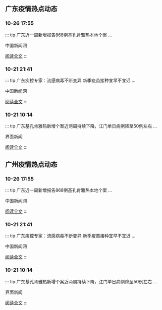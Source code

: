 
## 广东疫情热点动态

  
### 10-26 17:55
::: tip 广东近一周新增报告868例基孔肯雅热本地个案
...

中国新闻网

[阅读全文](https://view.inews.qq.com/a/20251026A03NP300?uid=08fb476a5200eabc&chlid=_qqnews_custom_search_pictext&suid=8QIf3n9a7YEVvTfY5QM%3D&c_buffer=aid%3D20251026A03NP300%3Bappver%3D7.7.10%3Bts%3D1761635472939&sign=AAwQUL5ZURNOUjwln3MKknJLFU6aAMPnv6DR8JioNH5HVLChz0TTY8R9j11s%2BQEjAlXcY1Y6Z8ZbonpotOjb0%2Fo3Sw4ewNnluWj0XjYhhz%2BR3iIxRgCvwKgj38NZAkcVVnbBDfgR)
:::

### 10-21 21:41
::: tip 广东疾控专家：流感病毒不断变异 新季疫苗接种宜早不宜迟
...

中国新闻网

[阅读全文](https://view.inews.qq.com/a/20251021A087R000?uid=08fb476a5200eabc&chlid=_qqnews_custom_search_pictext&suid=8QIf3n9a7YEVvTfY5QM%3D&c_buffer=aid%3D20251021A087R000%3Bappver%3D7.7.10%3Bts%3D1761097205456&sign=AAwWUxycUkKOSerMI1bUQCPstG7TB2ZEROJVF4oO5SIfauIV4Xh0gEZ8E2qy6bmqXVvqw9uww9DYcprehlCkOsb1Yp9no0EQjafWtSAT5LuhT2JZm3Ye1MaRxO5CE46Mlb%2BKzwJx)
:::

### 10-21 10:14
::: tip 广东基孔肯雅热新增个案近两周持续下降，江门单日病例降至50例左右
...

界面新闻

[阅读全文](https://view.inews.qq.com/a/20251021A02EFJ00?uid=08fb476a5200eabc&chlid=_qqnews_custom_search_pictext&suid=8QIf3n9a7YEVvTfY5QM%3D&c_buffer=aid%3D20251021A02EFJ00%3Bappver%3D7.7.10%3Bts%3D1761097113708&sign=AAw5zRI6S3%2B3Ur6ko7VOdpVrRpNGI85ykTToMqFaA3GmFZig7A8XGupHzztRGbP8kq2dhLtXkQitr1lI4Y973orNnzi2zyRnchv3UACBI5DNWMNk%2FNwoeao60xqkTijukuLfLtdI)
:::


## 广州疫情热点动态

  
### 10-26 17:55
::: tip 广东近一周新增报告868例基孔肯雅热本地个案
...

中国新闻网

[阅读全文](https://view.inews.qq.com/a/20251026A03NP300?uid=08fb476a5200eabc&chlid=_qqnews_custom_search_pictext&suid=8QIf3n9a7YEVvTfY5QM%3D&c_buffer=aid%3D20251026A03NP300%3Bappver%3D7.7.10%3Bts%3D1761635472939&sign=AAwQUL5ZURNOUjwln3MKknJLFU6aAMPnv6DR8JioNH5HVLChz0TTY8R9j11s%2BQEjAlXcY1Y6Z8ZbonpotOjb0%2Fo3Sw4ewNnluWj0XjYhhz%2BR3iIxRgCvwKgj38NZAkcVVnbBDfgR)
:::

### 10-21 21:41
::: tip 广东疾控专家：流感病毒不断变异 新季疫苗接种宜早不宜迟
...

中国新闻网

[阅读全文](https://view.inews.qq.com/a/20251021A087R000?uid=08fb476a5200eabc&chlid=_qqnews_custom_search_pictext&suid=8QIf3n9a7YEVvTfY5QM%3D&c_buffer=aid%3D20251021A087R000%3Bappver%3D7.7.10%3Bts%3D1761097205456&sign=AAwWUxycUkKOSerMI1bUQCPstG7TB2ZEROJVF4oO5SIfauIV4Xh0gEZ8E2qy6bmqXVvqw9uww9DYcprehlCkOsb1Yp9no0EQjafWtSAT5LuhT2JZm3Ye1MaRxO5CE46Mlb%2BKzwJx)
:::

### 10-21 10:14
::: tip 广东基孔肯雅热新增个案近两周持续下降，江门单日病例降至50例左右
...

界面新闻

[阅读全文](https://view.inews.qq.com/a/20251021A02EFJ00?uid=08fb476a5200eabc&chlid=_qqnews_custom_search_pictext&suid=8QIf3n9a7YEVvTfY5QM%3D&c_buffer=aid%3D20251021A02EFJ00%3Bappver%3D7.7.10%3Bts%3D1761097113708&sign=AAw5zRI6S3%2B3Ur6ko7VOdpVrRpNGI85ykTToMqFaA3GmFZig7A8XGupHzztRGbP8kq2dhLtXkQitr1lI4Y973orNnzi2zyRnchv3UACBI5DNWMNk%2FNwoeao60xqkTijukuLfLtdI)
:::

